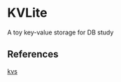 # KVLite
A toy key-value storage for DB study

## References
[kvs](https://github.com/x-hansong/kvs/tree/main)